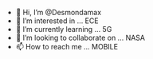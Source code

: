 - 👋 Hi, I’m @Desmondamax
- 👀 I’m interested in ... ECE
- 🌱 I’m currently learning ... 5G
- 💞️ I’m looking to collaborate on ... NASA
- 📫 How to reach me ... MOBILE

<!---
Desmondamax/Desmondamax is a ✨ special ✨ repository because its `README.md` (this file) appears on your GitHub profile.
You can click the Preview link to take a look at your changes.
--->
